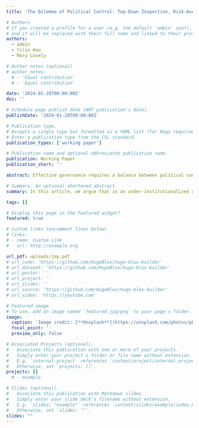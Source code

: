 ```yaml
---
title: 'The Dilemma of Political Control: Top-Down Inspection, Risk-Avoidance Strategy, and Bureaucrats' Preference for Using Discretion in Policymaking'

# Authors
# If you created a profile for a user (e.g. the default `admin` user), write the username (folder name) here
# and it will be replaced with their full name and linked to their profile.
authors:
  - admin
  - Yilin Hou
  - Mary Lovely

# Author notes (optional)
# author_notes:
  # - 'Equal contribution'
  # - 'Equal contribution'

date: '2024-01-28T00:00:00Z'
doi: ''

# Schedule page publish date (NOT publication's date).
publishDate: '2024-01-28T00:00:00Z'

# Publication type.
# Accepts a single type but formatted as a YAML list (for Hugo requirements).
# Enter a publication type from the CSL standard.
publication_types: ['working paper']

# Publication name and optional abbreviated publication name.
publication: Working Paper
publication_short: ''

abstract: Effective governance requires a balance between political control and bureaucratic discretion. Sometimes, bureaucrats may voluntarily curtail their use of discretion in response to political control from above, even when they have the formal authority to make decisions. In this article, we argue that in an under-institutionalized accountability system, top-down inspections as a political control instrument can cause widespread decrease in bureaucrats’ preference to use discretion in policymaking by provoking their risk-avoidance strategies. We substantiate this claim by examining the effect of central disciplinary inspections on provincial industrial policymaking in China. Using an original dataset of 612 central-level and 1907 provincial-level industrial policies stipulated between 2001 and 2019, we find that Chinese provincial governments significantly decrease their preference for using discretion in industrial policymaking during inspection active periods. This is shown by reduced willingness of provincial governments to enact local-initiated industrial policies relative to center-following ones. Moreover, we find that central disciplinary inspections have a stronger impact on uninspected provinces who observe their peers being inspected than on provinces being inspected themselves. Additional analysis suggests that central disciplinary inspections, by dampening bureaucrats' preference for using discretion in policymaking, lead to increasing policy homogeneity across provinces in China.

# Summary. An optional shortened abstract.
summary: In this article, we argue that in an under-institutionalized accountability system, top-down inspections as a political control instrument can cause widespread decrease in bureaucrats’ preference to use discretion in policymaking by provoking their risk-avoidance strategies. 

tags: []

# Display this page in the Featured widget?
featured: true

# Custom links (uncomment lines below)
# links:
# - name: Custom Link
#   url: http://example.org

url_pdf: uploads/jmp.pdf
# url_code: 'https://github.com/HugoBlox/hugo-blox-builder'
# url_dataset: 'https://github.com/HugoBlox/hugo-blox-builder'
# url_poster: ''
# url_project: ''
# url_slides: ''
# url_source: 'https://github.com/HugoBlox/hugo-blox-builder'
# url_video: 'https://youtube.com'

# Featured image
# To use, add an image named `featured.jpg/png` to your page's folder.
image:
  caption: 'Image credit: [**Unsplash**](https://unsplash.com/photos/pLCdAaMFLTE)'
  focal_point: ''
  preview_only: false

# Associated Projects (optional).
#   Associate this publication with one or more of your projects.
#   Simply enter your project's folder or file name without extension.
#   E.g. `internal-project` references `content/project/internal-project/index.md`.
#   Otherwise, set `projects: []`.
projects: []
  # - example

# Slides (optional).
#   Associate this publication with Markdown slides.
#   Simply enter your slide deck's filename without extension.
#   E.g. `slides: "example"` references `content/slides/example/index.md`.
#   Otherwise, set `slides: ""`.
slides: ""
---
```



